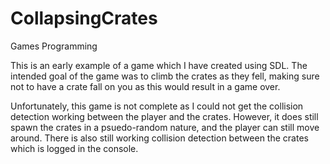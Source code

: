 # CollapsingCrates
Games Programming

This is an early example of a game which I have created using SDL. The intended goal of the game was to climb the crates as they fell,
making sure not to have a crate fall on you as this would result in a game over.

Unfortunately, this game is not complete as I could not get the collision detection working between the player and the crates.
However, it does still spawn the crates in a psuedo-random nature, and the player can still move around.
There is also still working collision detection between the crates which is logged in the console.
